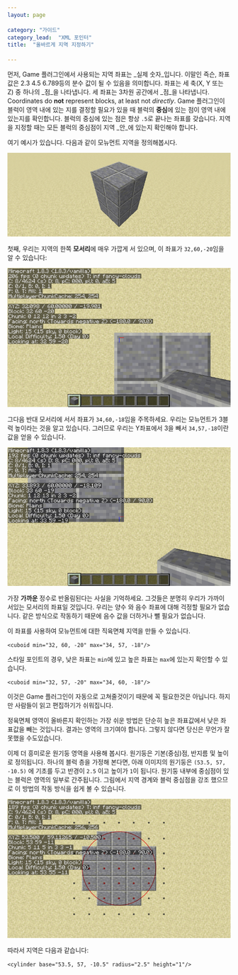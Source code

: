 ```yaml
---
layout: page

category: "가이드"
category_lead:  "XML 포인터"
title:  "올바르게 지역 지정하기"

---
```


먼저, Game 플러그인에서 사용되는 지역 좌표는  _실제 숫자_입니다. 이말인 즉슨, 좌표값은 2.3 4.5 6.789등의 분수 값이 될 수 있음을 의미합니다. 좌표는 세 축(X, Y 또는 Z) 중 하나의 _점_을 나타냅니다. 세 좌표는 3차원 공간에서 _점_을 나타냅니다. Coordinates do **not** represent blocks, at least not _directly_. Game 플러그인이 블럭이 영역 내에 있는 지를 결정할 필요가 있을 때 블럭의 **중심**에 있는 점이 영역 내에 있는지를 확인합니다. 블럭의 중심에 있는 점은 항상 `.5`로 끝나는 좌표를 갖습니다. 지역을 지정할 때는 모든 블럭의 중심점이 지역 _안_에 있는지 확인해야 합니다.

여기 예시가 있습니다. 다음과 같이 모뉴먼트 지역을 정의해봅시다.

<p class="scroll"><img src="/img/regions/destroyable.png"/></p>

첫째, 우리는 지역의 한쪽 **모서리**에 매우 가깝게 서 있으며, 이 좌표가 `32,60,-20`임을 알 수 있습니다:

<p class="scroll"><img src="/img/regions/destroyable_c1.png"/></p>

그다음 반대 모서리에 서서 좌표가 `34,60,-18`임을 주목하세요. 우리는 모뉴먼트가 3블럭 높이라는 것을 알고 있습니다. 그러므로 우리는 Y좌표에서 3을 빼서 `34,57,-18`이란 값을 얻을 수 있습니다.

<p class="scroll"><img src="/img/regions/destroyable_c2.png"/></p>

가장 **가까운** 정수로 반올림된다는 사실을 기억하세요. 그것들은 분명히 우리가 가까이 서있는 모서리의 좌표일 것입니다. 우리는 양수 와 음수 좌표에 대해 걱정할 필요가 없습니다. 같은 방식으로 작동하기 때문에 음수 값을 더하거나 뺄 필요가 없습니다.

이 좌표를 사용하여 모뉴먼트에 대한 직육면체 지역을 만들 수 있습니다.

    <cuboid min="32, 60, -20" max="34, 57, -18"/>

스타일 포인트의 경우, 낮은 좌표는 `min`에 있고 높은 좌표는 `max`에 있는지 확인할 수 있습니다.

    <cuboid min="32, 57, -20" max="34, 60, -18"/>

이것은 Game 플러그인이 자동으로 고쳐줄것이기 때문에 꼭 필요한것은 아닙니다. 하지만 사람들이 읽고 편집하기가 쉬워집니다.

정육면체 영역이 올바른지 확인하는 가장 쉬운 방법은 단순히 높은 좌표값에서 낮은 좌표값을 빼는 것입니다. 결과는 영역의 크기여야 합니다. 그렇지 않다면 당신은 무언가 잘못했을 수도있습니다.

이제 더 흥미로운 원기둥 영역을 사용해 봅시다. 원기둥은 기본(중심)점, 반지름 및 높이로 정의됩니다. 하나의 블럭 층을 가정해 본다면, 아래 이미지의 원기둥은 `(53.5, 57, -10.5)` 에 기초를 두고 반경이 `2.5` 이고 높이가 `1`이 됩니다. 원기둥 내부에 중심점이 있는 블럭은 영역의 일부로 간주됩니다. 그림에서 지역 경계와 블럭 중심점을 강조 했으므로 이 방법의 작동 방식을 쉽게 볼 수 있습니다.

<p class="scroll"><img src="/img/regions/cylinder.png"/></p>

따라서 지역은 다음과 같습니다:

    <cylinder base="53.5, 57, -10.5" radius="2.5" height="1"/>


<br/>
